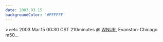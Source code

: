 ```yaml
---
date: 2003.03.15
backgroundColor: '#FFFFFF'
---
```


\>>etc 2003.Mar.15 00:30 CST 210minutes @ [WNUR](http://www.wnur.org/), Evanston-Chicago m50...